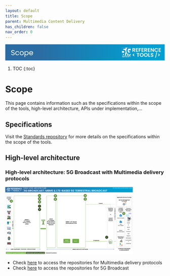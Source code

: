 ```yaml
---
layout: default
title: Scope
parent: Multimedia Content Delivery
has_children: false
nav_order: 0
---
```

<img src="../../assets/images/Banner_Scope.png" /> 

1. TOC
{:toc}

# Scope
This page contains information such as the specifications within the scope of the tools, high-level architecture, APIs under implementation,...

## Specifications
Visit the [Standards repository](https://5g-mag.github.io/Standards/pages/data-collection-event-exposure.html) for more details on the specifications within the scope of the tools.

## High-level architecture

### High-level architecture: 5G Broadcast with Multimedia delivery protocols

<img src="../../assets/images/projects/5gbc_diagram.png" style="width: 80%">

 * Check [here](./repositories.html) to access the repositories for Multimedia delivery protocols
 * Check [here](../lte-based-5g-broadcast/repositories.html) to access the repositories for 5G Broadcast

